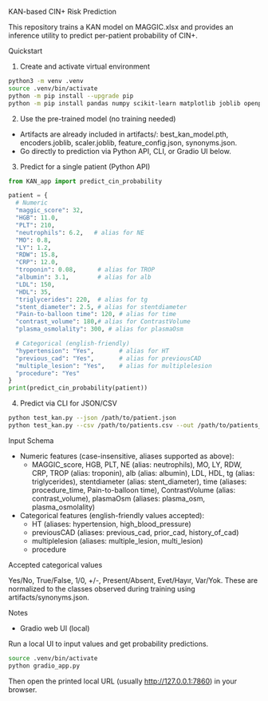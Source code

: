 KAN-based CIN+ Risk Prediction

This repository trains a KAN model on MAGGIC.xlsx and provides an inference utility to predict per-patient probability of CIN+.

Quickstart

1) Create and activate virtual environment
```bash
python3 -m venv .venv
source .venv/bin/activate
python -m pip install --upgrade pip
python -m pip install pandas numpy scikit-learn matplotlib joblib openpyxl torch git+https://github.com/KindXiaoming/pykan.git pyyaml tqdm
```

2) Use the pre-trained model (no training needed)
- Artifacts are already included in artifacts/: best_kan_model.pth, encoders.joblib, scaler.joblib, feature_config.json, synonyms.json.
- Go directly to prediction via Python API, CLI, or Gradio UI below.



3) Predict for a single patient (Python API)
```python
from KAN_app import predict_cin_probability

patient = {
  # Numeric
  "maggic_score": 32,
  "HGB": 11.0,
  "PLT": 210,
  "neutrophils": 6.2,   # alias for NE
  "MO": 0.8,
  "LY": 1.2,
  "RDW": 15.8,
  "CRP": 12.0,
  "troponin": 0.08,      # alias for TROP
  "albumin": 3.1,        # alias for alb
  "LDL": 150,
  "HDL": 35,
  "triglycerides": 220,  # alias for tg
  "stent_diameter": 2.5, # alias for stentdiameter
  "Pain-to-balloon time": 120, # alias for time
  "contrast_volume": 180,# alias for ContrastVolume
  "plasma_osmolality": 300, # alias for plasmaOsm

  # Categorical (english-friendly)
  "hypertension": "Yes",       # alias for HT
  "previous_cad": "Yes",       # alias for previousCAD
  "multiple_lesion": "Yes",    # alias for multiplelesion
  "procedure": "Yes"
}
print(predict_cin_probability(patient))
```

4) Predict via CLI for JSON/CSV
```bash
python test_kan.py --json /path/to/patient.json
python test_kan.py --csv /path/to/patients.csv --out /path/to/patients_scored.csv
```

Input Schema

- Numeric features (case-insensitive, aliases supported as above):
  - MAGGIC_score, HGB, PLT, NE (alias: neutrophils), MO, LY, RDW, CRP, TROP (alias: troponin), alb (alias: albumin), LDL, HDL, tg (alias: triglycerides), stentdiameter (alias: stent_diameter), time (aliases: procedure_time, Pain-to-balloon time), ContrastVolume (alias: contrast_volume), plasmaOsm (aliases: plasma_osm, plasma_osmolality)
- Categorical features (english-friendly values accepted):
  - HT (aliases: hypertension, high_blood_pressure)
  - previousCAD (aliases: previous_cad, prior_cad, history_of_cad)
  - multiplelesion (aliases: multiple_lesion, multi_lesion)
  - procedure

Accepted categorical values

Yes/No, True/False, 1/0, +/-, Present/Absent, Evet/Hayır, Var/Yok. These are normalized to the classes observed during training using artifacts/synonyms.json.

Notes
- Gradio web UI (local)

Run a local UI to input values and get probability predictions.
```bash
source .venv/bin/activate
python gradio_app.py
```
Then open the printed local URL (usually http://127.0.0.1:7860) in your browser.




